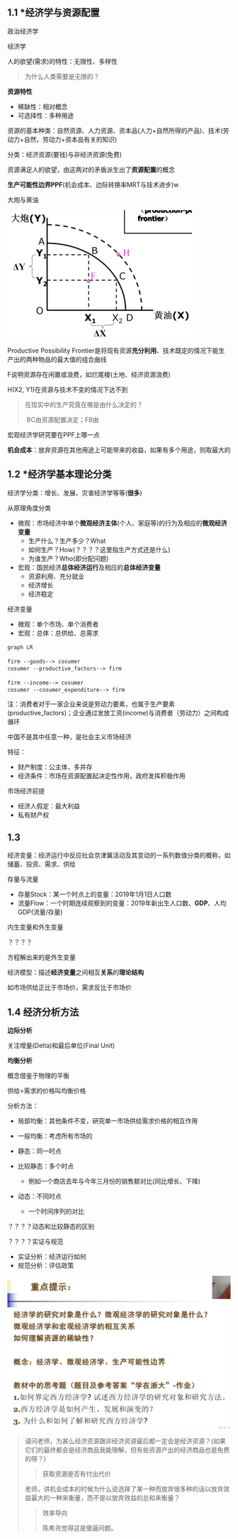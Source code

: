## 1.1 *经济学与资源配置

政治经济学

经济学



人的欲望(需求)的特性：无限性、多样性

> 为什么人类需要是无限的？



**资源特性**

* 稀缺性：相对概念
* 可选择性：多种用途

资源的基本种类：自然资源、人力资源、资本品(人力+自然所得的产品)、技术(劳动力+自然，劳动力+资本品有关的知识)

分类：经济资源(要钱)与非经济资源(免费)



资源满足人的欲望，由这两对的矛盾派生出了**资源配置**的概念



**生产可能性边界PPF**(机会成本、边际转换率MRT与技术进步)w

大炮与黄油

<img src="assets/image-20200227150719945.png" style="zoom:50%;" />

Productive Possibility Frontier是将现有资源**充分利用**、技术既定的情况下能生产出的两种物品的最大值的组合曲线					

F说明资源存在闲置或浪费，如烂尾楼(土地、经济资源浪费)

H(X2, Y1)在资源与技术不变的情况下达不到

> 在现实中的生产究竟在哪是由什么决定的？
>
> ​	BC由资源配置决定；FB由

宏观经济学研究要在PPF上哪一点

**机会成本**：放弃资源在其他用途上可能带来的收益，如果有多个用途，则取最大的



## 1.2 *经济学基本理论分类

经济学分类：增长、发展、灾害经济学等等(**很多**)

从原理角度分类

* 微观：市场经济中单个**微观经济主体**(个人、家庭等)的行为及相应的**微观经济变量**
    * 生产什么？生产多少？What
    * 如何生产？How(？？？？这里指生产方式还是什么)
    * 为谁生产？Who(即分配问题)
* 宏观：国民经济**总体经济运行**及相应的**总体经济变量**
    * 资源利用、充分就业
    * 经济增长
    * 经济稳定

经济变量

* 微观：单个市场、单个消费者
* 宏观：总体：总供给、总需求



```mermaid
graph LR

firm --goods--> cosumer
cosumer --productive_factors--> firm

firm --income--> cosumer
cosumer --cosumer_expenditure--> firm
```

注：消费者对于一家企业来说是劳动力要素，也属于生产要素(productive_factors)；企业通过发放工资(income)与消费者（劳动力）之间构成循环



中国不是其中任意一种，是社会主义市场经济

特征：

* 财产制度：公主体，多并存
* 经济条件：市场在资源配置起决定性作用，政府发挥积极作用



市场经济前提

* 经济人假定：最大利益
* 私有财产权



## 1.3

经济变量：经济运行中反应社会京津冀活动及其变动的一系列数值分类的概称，如储蓄、投资、需求、供给



存量与流量

* 存量Stock：某一个时点上的变量：2019年1月1日人口数
* 流量Flow：一个时期连续观察到的变量：2019年新出生人口数、**GDP**、人均GDP(流量/存量)

内生变量和外生变量

？？？？

方程解出来的是外生变量



经济模型：描述**经济变量**之间相互**关系**的**理论结构**

如市场供给正比于市场价，需求反比于市场价



## 1.4 经济分析方法

**边际分析**

关注增量(Delta)和最后单位(Final Unit)



**均衡分析**

概念借鉴于物理的平衡

供给=需求的价格叫均衡价格

分析方法：

* 局部均衡：其他条件不变，研究单一市场供给需求价格的相互作用
* 一般均衡：考虑所有市场的



* 静态：同一时点
* 比较静态：多个时点
    * 例如一个商店去年与今年三月份的销售额对比(同比增长、下降)
* 动态：不同时点
    * 一个时间序列的对比

？？？？动态和比较静态的区别



？？？？实证与规范

* 实证分析：经济运行如何
* 规范分析：评估政策



<img src="assets/image-20200227152430118.png" style="zoom:50%;" />

> 请问老师，为甚么经济资源跟非经济资源最后都一定会是经济资源？(如果它们的最终都会是经济商品我能理解，但有些资源产出的经济商品也是免费的呀？)
>
> > 获取资源是否有付出代价
>
> 
>
> 老师，讲机会成本的时候为什么说选择了某一种而放弃很多种的话以放弃效益最大的一种来衡量，而不是以放弃效益的总和来衡量？
>
> > 效率导向
> >
> > 陈希尧觉得这是傻逼问题。
>
> 

